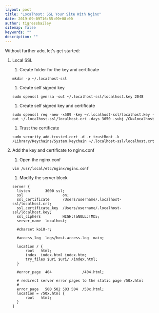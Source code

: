 ```yaml
---
layout: post
title: "Localhost: SSL Your Site With Nginx"
date: 2019-09-09T16:55:09+08:00
author: tigressbailey
sitemap: false
keywords: ""
description: ""
---
```


Without further ado, let's get started:

1. Local SSL
      1. Create folder for the key and certificate
      ```
      mkdir -p ~/.localhost-ssl
      ```

      1. Create self signed key
      ```
      sudo openssl genrsa -out ~/.localhost-ssl/localhost.key 2048
      ```

      1. Create self signed key and certificate
      ```
      sudo openssl req -new -x509 -key ~/.localhost-ssl/localhost.key -out ~/.localhost-ssl/localhost.crt -days 3650 -subj /CN=localhost
      ```

      1. Trust the certificate
      ```
      sudo security add-trusted-cert -d -r trustRoot -k /Library/Keychains/System.keychain ~/.localhost-ssl/localhost.crt
      ```

2. Add the key and certificate to nginx.conf
      1. Open the nginx.conf
      ```
      vim /usr/local/etc/nginx/nginx.conf
      ```
      1. Modify the server block

      ```
      server {
        listen       3000 ssl;
        ssl                  on;
        ssl_certificate      /Users/username/.localhost-ssl/localhost.crt;
        ssl_certificate_key  /Users/username/.localhost-ssl/localhost.key;
        ssl_ciphers          HIGH:!aNULL:!MD5;
        server_name  localhost;

        #charset koi8-r;

        #access_log  logs/host.access.log  main;

        location / {
            root   html;
            index  index.html index.htm;
            try_files $uri $uri/ /index.html;
        }

        #error_page  404              /404.html;

        # redirect server error pages to the static page /50x.html
        #
        error_page   500 502 503 504  /50x.html;
        location = /50x.html {
            root   html;
        }
      }
      ```
<!--more-->
